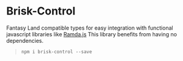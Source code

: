 # Brisk-Control
Fantasy Land compatible types for easy integration with functional  javascript libraries like [Ramda.js](https://github.com/ramda/ramda) This library benefits from having  no dependencies.

> `npm i brisk-control --save`